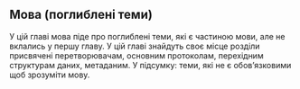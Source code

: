 ## Мова (поглиблені теми)

У цій главі мова піде про поглиблені теми, які є частиною мови, але не вклались у першу главу. У цій главі знайдуть своє місце розділи присвячені перетворювачам, основним протоколам, перехідним структурам даних, метаданим. У підсумку: теми, які не є обов’язковими щоб зрозуміти мову.
